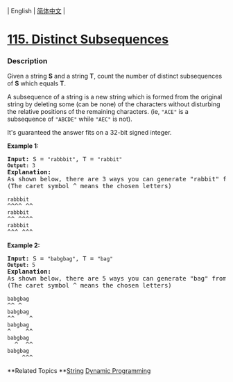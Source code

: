 | English | [简体中文](README.md) |

# [115. Distinct Subsequences](https://leetcode-cn.com/problems/distinct-subsequences)
 ### Description
<p>Given a string <strong>S</strong> and a string <strong>T</strong>, count the number of distinct subsequences of <strong>S</strong> which equals <strong>T</strong>.</p>

<p>A subsequence of a string is a new string which is formed from the original string by deleting some (can be none) of the characters without disturbing the relative positions of the remaining characters. (ie, <code>&quot;ACE&quot;</code> is a subsequence of <code>&quot;ABCDE&quot;</code> while <code>&quot;AEC&quot;</code> is not).</p>

<p>It&#39;s guaranteed the answer fits on a 32-bit signed integer.</p>

<p><strong>Example 1:</strong></p>

<pre>
<strong>Input: </strong>S = <code>&quot;rabbbit&quot;</code>, T = <code>&quot;rabbit&quot;
<strong>Output:</strong>&nbsp;3
</code><strong>Explanation:</strong>
As shown below, there are 3 ways you can generate &quot;rabbit&quot; from S.
(The caret symbol ^ means the chosen letters)

<code>rabbbit</code>
^^^^ ^^
<code>rabbbit</code>
^^ ^^^^
<code>rabbbit</code>
^^^ ^^^
</pre>

<p><strong>Example 2:</strong></p>

<pre>
<strong>Input: </strong>S = <code>&quot;babgbag&quot;</code>, T = <code>&quot;bag&quot;
<strong>Output:</strong>&nbsp;5
</code><strong>Explanation:</strong>
As shown below, there are 5 ways you can generate &quot;bag&quot; from S.
(The caret symbol ^ means the chosen letters)

<code>babgbag</code>
^^ ^
<code>babgbag</code>
^^    ^
<code>babgbag</code>
^    ^^
<code>babgbag</code>
  ^  ^^
<code>babgbag</code>
    ^^^
</pre>

**Related Topics	**[String](https://leetcode-cn.com/tag/string) [Dynamic Programming](https://leetcode-cn.com/tag/dynamic-programming) 
